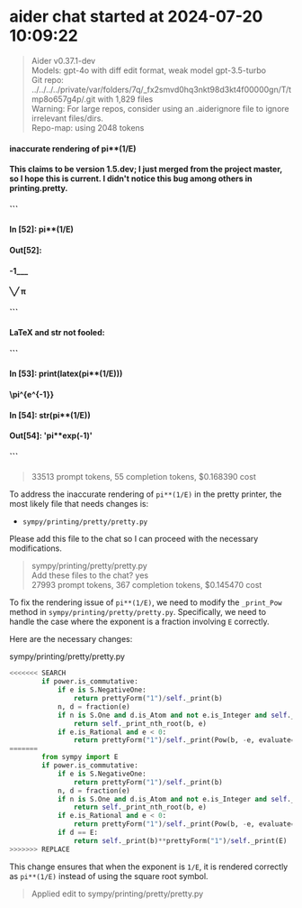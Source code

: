 
# aider chat started at 2024-07-20 10:09:22

> Aider v0.37.1-dev  
> Models: gpt-4o with diff edit format, weak model gpt-3.5-turbo  
> Git repo: ../../../../private/var/folders/7q/_fx2smvd0hq3nkt98d3kt4f00000gn/T/tmp8o657g4p/.git with 1,829 files  
> Warning: For large repos, consider using an .aiderignore file to ignore irrelevant files/dirs.  
> Repo-map: using 2048 tokens  

#### inaccurate rendering of pi**(1/E)  
#### This claims to be version 1.5.dev; I just merged from the project master, so I hope this is current.  I didn't notice this bug among others in printing.pretty.  
####   
#### ```  
#### In [52]: pi**(1/E)                                                                 
#### Out[52]:   
#### -1___  
#### ╲╱ π   
####   
#### ```  
#### LaTeX and str not fooled:  
#### ```  
#### In [53]: print(latex(pi**(1/E)))                                                   
#### \pi^{e^{-1}}  
####   
#### In [54]: str(pi**(1/E))                                                            
#### Out[54]: 'pi**exp(-1)'  
#### ```  
####  
> 33513 prompt tokens, 55 completion tokens, $0.168390 cost  

To address the inaccurate rendering of `pi**(1/E)` in the pretty printer, the most likely file that needs changes is:

- `sympy/printing/pretty/pretty.py`

Please add this file to the chat so I can proceed with the necessary modifications.

> sympy/printing/pretty/pretty.py  
> Add these files to the chat? yes  
> 27993 prompt tokens, 367 completion tokens, $0.145470 cost  

To fix the rendering issue of `pi**(1/E)`, we need to modify the `_print_Pow` method in `sympy/printing/pretty/pretty.py`. Specifically, we need to handle the case where the exponent is a fraction involving `E` correctly.

Here are the necessary changes:

sympy/printing/pretty/pretty.py
```python
<<<<<<< SEARCH
        if power.is_commutative:
            if e is S.NegativeOne:
                return prettyForm("1")/self._print(b)
            n, d = fraction(e)
            if n is S.One and d.is_Atom and not e.is_Integer and self._settings['root_notation']:
                return self._print_nth_root(b, e)
            if e.is_Rational and e < 0:
                return prettyForm("1")/self._print(Pow(b, -e, evaluate=False))
=======
        from sympy import E
        if power.is_commutative:
            if e is S.NegativeOne:
                return prettyForm("1")/self._print(b)
            n, d = fraction(e)
            if n is S.One and d.is_Atom and not e.is_Integer and self._settings['root_notation']:
                return self._print_nth_root(b, e)
            if e.is_Rational and e < 0:
                return prettyForm("1")/self._print(Pow(b, -e, evaluate=False))
            if d == E:
                return self._print(b)**prettyForm("1")/self._print(E)
>>>>>>> REPLACE
```

This change ensures that when the exponent is `1/E`, it is rendered correctly as `pi**(1/E)` instead of using the square root symbol.

> Applied edit to sympy/printing/pretty/pretty.py  
